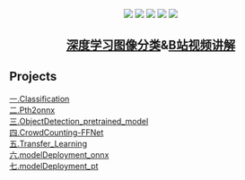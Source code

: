 <p align = "center">
	<a href = "https://blog.csdn.net/keep_trying_go/category_12736526.html"><img src = "https://img.shields.io/badge/Python-PyTorch-%23CC05FF"/></a>
	<a href = "https://blog.csdn.net/keep_trying_go/category_12736526.html"><img src = "https://img.shields.io/badge/PyTorch-Classification-%23CC05FF"/></a>
	<a href = "https://blog.csdn.net/keep_trying_go/category_12736526.html"><img src = "https://img.shields.io/badge/PyTorch-ObjectDetection-%23CC05FF"/></a>
	<a href = "https://blog.csdn.net/keep_trying_go/category_12736526.html"><img src = "https://img.shields.io/badge/PyTorch-CrowdCounting-%23CC05FF"/></a>
	<a href = "https://blog.csdn.net/keep_trying_go/category_12736526.html"><img src = "https://img.shields.io/badge/Android-modelDeployment-%23CC05FF"/></a>
</p>

<h2 align = "center"><a href = "https://blog.csdn.net/Keep_Trying_Go/article/details/140778634">深度学习图像分类</a>&<a href = "https://www.bilibili.com/video/BV1E2vMeTEkr/?vd_source=b2eaaddb2c69bf42517a2553af8444ab">B站视频讲解</a></h2>

<p></p>
<h2>Projects</h2>
<a text-decoration="none" href = "https://blog.csdn.net/Keep_Trying_Go/article/details/140778634" >一.Classification</a><br/>
<a text-decoration="none" href = "https://mydreamambitious.blog.csdn.net/article/details/141189496" >二.Pth2onnx</a><br/>
<a text-decoration="none" href = "https://mydreamambitious.blog.csdn.net/article/details/141264876" >三.ObjectDetection_pretrained_model</a><br/>
<a text-decoration="none" href = "https://mydreamambitious.blog.csdn.net/article/details/141355068" >四.CrowdCounting-FFNet</a><br/>
<a text-decoration="none" href = "https://mydreamambitious.blog.csdn.net/article/details/142053166" >五.Transfer_Learning</a><br/>
<a text-decoration="none" href = "https://mydreamambitious.blog.csdn.net/article/details/142208427" >六.modelDeployment_onnx</a><br/>
<a text-decoration="none" href = "https://mydreamambitious.blog.csdn.net/article/details/142523816" >七.modelDeployment_pt</a><br/>

